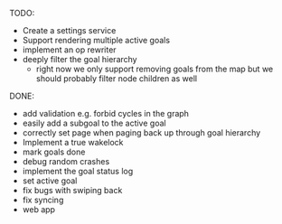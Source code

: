 
TODO:
  - Create a settings service
  - Support rendering multiple active goals
  - implement an op rewriter
  - deeply filter the goal hierarchy
    - right now we only support removing goals from the map but we should probably filter node children as well

DONE:
  - add validation e.g. forbid cycles in the graph
  - easily add a subgoal to the active goal
  - correctly set page when paging back up through goal hierarchy
  - Implement a true wakelock
  - mark goals done
  - debug random crashes
  - implement the goal status log
  - set active goal
  - fix bugs with swiping back
  - fix syncing
  - web app